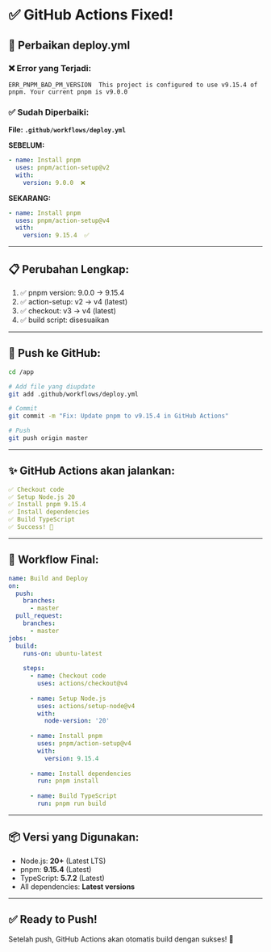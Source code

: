 # ✅ GitHub Actions Fixed!

## 🔧 Perbaikan deploy.yml

### ❌ Error yang Terjadi:
```
ERR_PNPM_BAD_PM_VERSION  This project is configured to use v9.15.4 of pnpm. Your current pnpm is v9.0.0
```

### ✅ Sudah Diperbaiki:

**File: `.github/workflows/deploy.yml`**

**SEBELUM:**
```yaml
- name: Install pnpm
  uses: pnpm/action-setup@v2
  with:
    version: 9.0.0  ❌
```

**SEKARANG:**
```yaml
- name: Install pnpm
  uses: pnpm/action-setup@v4
  with:
    version: 9.15.4  ✅
```

---

## 📋 Perubahan Lengkap:

1. ✅ pnpm version: 9.0.0 → 9.15.4
2. ✅ action-setup: v2 → v4 (latest)
3. ✅ checkout: v3 → v4 (latest)
4. ✅ build script: disesuaikan

---

## 🚀 Push ke GitHub:

```bash
cd /app

# Add file yang diupdate
git add .github/workflows/deploy.yml

# Commit
git commit -m "Fix: Update pnpm to v9.15.4 in GitHub Actions"

# Push
git push origin master
```

---

## ✨ GitHub Actions akan jalankan:

```yaml
✅ Checkout code
✅ Setup Node.js 20
✅ Install pnpm 9.15.4
✅ Install dependencies
✅ Build TypeScript
✅ Success! 🎉
```

---

## 🎯 Workflow Final:

```yaml
name: Build and Deploy
on:
  push:
    branches:
      - master
  pull_request:
    branches:
      - master
jobs:
  build:
    runs-on: ubuntu-latest
    
    steps:
      - name: Checkout code
        uses: actions/checkout@v4
        
      - name: Setup Node.js
        uses: actions/setup-node@v4
        with:
          node-version: '20'
          
      - name: Install pnpm
        uses: pnpm/action-setup@v4
        with:
          version: 9.15.4
          
      - name: Install dependencies
        run: pnpm install
        
      - name: Build TypeScript
        run: pnpm run build
```

---

## 📦 Versi yang Digunakan:

- Node.js: **20+** (Latest LTS)
- pnpm: **9.15.4** (Latest)
- TypeScript: **5.7.2** (Latest)
- All dependencies: **Latest versions**

---

## ✅ Ready to Push!

Setelah push, GitHub Actions akan otomatis build dengan sukses! 🚀
